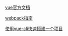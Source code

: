 
[vue官方文档](https://v3.cn.vuejs.org/)

[webpack指南](https://webpack.docschina.org/guides/)

[使用vue-cli快速搭建一个项目](https://blog.csdn.net/liyunkun888/article/details/102738377)

